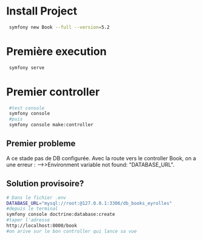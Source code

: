 # Install Project
```bash
 symfony new Book --full --version=5.2
```
# Première execution
```bash
 symfony serve
```
# Premier controller
```bash
 #test console
 symfony console
 #puis
 symfony console make:controller  
```
## Premier probleme
A ce stade pas de DB configurée.
Avec la route vers le controller Book, on a une erreur :
-->>Environment variable not found: "DATABASE_URL".
## Solution provisoire?
```bash
# Dans le fichier .env
DATABASE_URL="mysql://root:@127.0.0.1:3306/db_books_eyrolles"
#depuis le terminal
symfony console doctrine:database:create
#taper l'adresse
http://localhost:8000/book
#on arive sur le bon controller qui lance sa vue
```